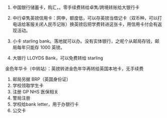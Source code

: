 1. 中国银行储蓄卡，购汇，。零手续费转给卓隽/跨境转账给大银行卡
2. 中行卓隽英镑信用卡：网申，额度低，可以存英镑当借记卡（双币种，可以打电话给客服关闭人民币记账）换英镑后把学费转进这张卡，用信用卡付会有返现活动。
3. 小卡 starling bank。落地就可以办。没有实体银行，之呢个从邮局存钱，邮局每年只能存 1000 英镑。

3. 大银行 LLOYDS Bank，可以免费转给 starling


金色年华卡（中转站）：英镑转进金色年华再转给英国本地卡，无手续费

1. 邮局另据 BRP（英国身份证）
2. 学校领取学生卡 
3. 注册 GP  NHS 医保相关
4. 警局注册
5. 学校给bank letter，用于办银行卡
6. 公交卡
